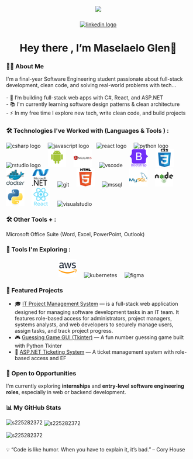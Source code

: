 
<div align="center">
  <img height="300" src="https://media.giphy.com/media/M9gbBd9nbDrOTu1Mqx/giphy.gif" />
</div>

###

<div align="center">
  <a href="https://www.linkedin.com/in/glen-molele-214b90227/" target="_blank">
    <img src="https://img.shields.io/static/v1?message=LinkedIn&logo=linkedin&label=&color=0077B5&logoColor=white&labelColor=&style=for-the-badge" height="20" alt="linkedin logo" />
  </a>
</div>

###

<h1 align="center">Hey there , I’m Maselaelo Glen👋</h1>

###

<h3 align="left">👨‍💻 About Me </h3>

<p align="left">
I'm a final-year Software Engineering student passionate about full-stack development, clean code, and solving real-world problems with tech...<br><br>
- 🔭 I’m building full-stack web apps with C#, React, and ASP.NET<br>
- 📚 I'm currently learning software design patterns & clean architecture<br>
- ⚡ In my free time I explore new tech, write clean code, and build projects
</p>

###

<h3 align="left">🛠️ Technologies I've Worked with (Languages & Tools ) :</h3>

<div align="left">
  <img src="https://cdn.jsdelivr.net/gh/devicons/devicon/icons/csharp/csharp-original.svg" height="50" width="50" alt="csharp logo" />
  
  <img width="12" />
  <img src="https://cdn.jsdelivr.net/gh/devicons/devicon/icons/javascript/javascript-original.svg" height="50" width="50" alt="javascript logo" />
  
  <img width="12" />
  <img src="https://cdn.jsdelivr.net/gh/devicons/devicon/icons/react/react-original.svg" height="50" width="50" alt="react logo" />
  
  <img width="12" />
  <img src="https://skillicons.dev/icons?i=py" height="50" width="50" alt="python logo" />
  
  <img width="12" />
  <img src="https://cdn.jsdelivr.net/gh/devicons/devicon/icons/rstudio/rstudio-original.svg" height="50" width="50" alt="rstudio logo" />
  
  <img width="12" />
  <img src="https://raw.githubusercontent.com/devicons/devicon/master/icons/android/android-original-wordmark.svg" alt="android" width="50" height="50"/>
  
  <img width="12" />
  <img src="https://raw.githubusercontent.com/devicons/devicon/master/icons/angularjs/angularjs-original-wordmark.svg" alt="angularjs" width="50" height="50"/>
  
  <img width="12" />
  <img src="https://cdn.jsdelivr.net/gh/devicons/devicon/icons/vscode/vscode-original.svg" alt="vscode" width="40" height="40" />

  <img width="12" />
  <img src="https://raw.githubusercontent.com/devicons/devicon/master/icons/bootstrap/bootstrap-plain-wordmark.svg" alt="bootstrap" width="50" height="50"/> 
  
  <img width="12" />
  <img src="https://raw.githubusercontent.com/devicons/devicon/master/icons/css3/css3-original-wordmark.svg" alt="css3" width="50" height="50"/>
  
  <img width="12" />
  <img src="https://raw.githubusercontent.com/devicons/devicon/master/icons/docker/docker-original-wordmark.svg" alt="docker" width="50" height="50"/> 
  
  <img width="12" />
  <img src="https://raw.githubusercontent.com/devicons/devicon/master/icons/dot-net/dot-net-original-wordmark.svg" alt="dotnet" width="50" height="50"/> 
  
  <img width="12" />
  <img src="https://www.vectorlogo.zone/logos/git-scm/git-scm-icon.svg" alt="git" width="40" height="40"/> 
  
  <img width="12" />
  <img src="https://raw.githubusercontent.com/devicons/devicon/master/icons/html5/html5-original-wordmark.svg" alt="html5" width="50" height="50"/> 

  <img width="12" />
  <img src="https://www.svgrepo.com/show/303229/microsoft-sql-server-logo.svg" alt="mssql" width="50" height="50"/> 
  
  <img width="12" />
  <img src="https://raw.githubusercontent.com/devicons/devicon/master/icons/mysql/mysql-original-wordmark.svg" alt="mysql" width="50" height="50"/> 
  
  <img width="12" />
  <img src="https://raw.githubusercontent.com/devicons/devicon/master/icons/nodejs/nodejs-original-wordmark.svg" alt="nodejs" width="50" height="50"/> 
  
  <img width="12" />
  <img src="https://raw.githubusercontent.com/devicons/devicon/master/icons/python/python-original.svg" alt="python" width="50" height="50"/> 
  
  <img width="12" />
  <img src="https://raw.githubusercontent.com/devicons/devicon/master/icons/react/react-original-wordmark.svg" alt="react" width="50" height="50"/> 
  
  <img width="12" />
  <img src="https://cdn.jsdelivr.net/gh/devicons/devicon/icons/visualstudio/visualstudio-plain.svg" alt="visualstudio" width="40" height="40" />


</div>

###

### 🛠️ Other Tools + :  
Microsoft Office Suite (Word, Excel, PowerPoint, Outlook)

<h3 align="left">💼 Tools I'm Exploring :</h3>

<div align="center">
  <img width="12" />
  <img src="https://raw.githubusercontent.com/devicons/devicon/master/icons/amazonwebservices/amazonwebservices-original-wordmark.svg" alt="aws" width="50" height="50"/> 
  <img width="12" />
  <img src="https://www.vectorlogo.zone/logos/kubernetes/kubernetes-icon.svg" alt="kubernetes" width="50" height="50"/>
  <img width="12" />
  <img src="https://www.vectorlogo.zone/logos/figma/figma-icon.svg" alt="figma" width="50" height="50"/> 
  
</div>

###

<h3 align="left">📂 Featured Projects</h3>

- 🎓 [IT Project Management System](https://github.com/s225282372/Project-Management-System_Fullstack_Incomplete.git) — is a full-stack web application designed for managing software development tasks in an IT team. It features role-based access for administrators, project managers, systems analysts, and web developers to securely manage users, assign tasks, and track project progress. 
- 🎮 [Guessing Game GUI (Tkinter)](https://github.com/s225282372/Guessing-Game.git) — A fun number guessing game built with Python Tkinter  
- 🧱 [ASP.NET Ticketing System](https://github.com/s225282372/Concert-Ticket-App.git) — A ticket management system with role-based access and EF

###
### 🚀 Open to Opportunities
I'm currently exploring **internships** and **entry-level software engineering roles**, especially in web or backend development.

<h3 align="left">📊 My GitHub Stats</h3>

<p><img align="left" src="https://github-readme-stats.vercel.app/api/top-langs?username=s225282372&show_icons=true&locale=en&layout=compact" alt="s225282372" /></p>

<p>&nbsp;<img align="center" src="https://github-readme-stats.vercel.app/api?username=s225282372&show_icons=true&locale=en" alt="s225282372" /></p>

<p><img align="center" src="https://github-readme-streak-stats.herokuapp.com/?user=s225282372&" alt="s225282372" /></p>

###

💡 “Code is like humor. When you have to explain it, it’s bad.” – Cory House
